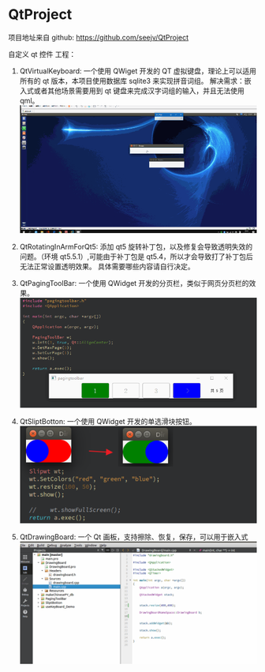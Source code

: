 # QtProject
项目地址来自 github: https://github.com/seejv/QtProject

自定义 qt 控件
工程：
1. QtVirtualKeyboard:
一个使用 QWiget 开发的 QT 虚拟键盘，理论上可以适用所有的 qt 版本，本项目使用数据库 sqlite3 来实现拼音词组。 解决需求：嵌入式或者其他场景需要用到 qt 键盘来完成汉字词组的输入，并且无法使用 qml。
![qt虚拟键盘演示](https://github.com/seejv/QtProject/blob/master/QtVirtualKeyboard/useKeyBoard_Demo/keyboard_show-how.gif)

2. QtRotatingInArmForQt5:
添加 qt5 旋转补丁包，以及修复会导致透明失效的问题。（环境 qt5.5.1）,可能由于补丁包是 qt5.4，所以才会导致打了补丁包后无法正常设置透明效果。
具体需要哪些内容请自行决定。

3. QtPagingToolBar: 
一个使用 QWidget 开发的分页栏，类似于网页分页栏的效果。
 ![qt分页栏演示](https://github.com/seejv/QtProject/blob/master/QtPagingToolBar/pagingtoolbar_show.gif)

4. QtSliptBotton: 
一个使用 QWidget 开发的单选滑块按钮。
 ![qt滑动按钮演示](https://github.com/seejv/QtProject/blob/master/QtSliptBotton/slipt_btn.png)

5. QtDrawingBoard: 
一个 Qt 画板，支持擦除、恢复，保存，可以用于嵌入式
 ![qt画板演示](https://github.com/seejv/QtProject/blob/master/QtDrawingBoard/drawingboard.gif)
